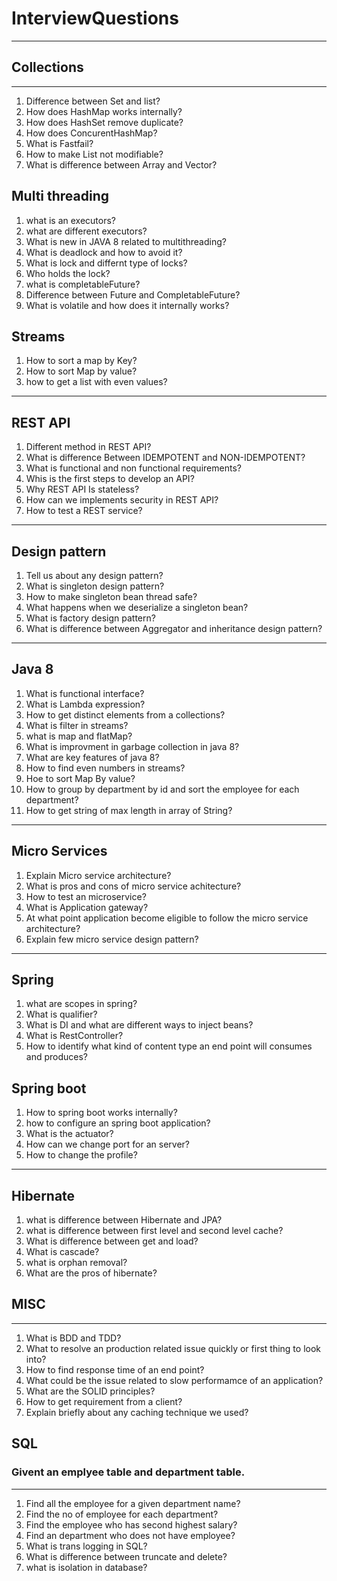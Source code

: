 # InterviewQuestions
***
## Collections
---
1. Difference between Set and list?
2. How does HashMap works internally?
3. How does HashSet remove duplicate?
4. How does ConcurentHashMap?
5. What is Fastfail?
6. How to make List not modifiable?
7. What is difference between Array and Vector?

## Multi threading
1. what is an executors?
2. what are different executors?
3. What is new in JAVA 8 related to multithreading?
4. What is deadlock and how to avoid it?
5. What is lock and differnt type of locks?
6. Who holds the lock?
7. what is completableFuture?
8. Difference between Future and CompletableFuture?
9. What is volatile and how does it internally works?

## Streams
1. How to sort a map by Key?
2. How to sort Map by value?
3. how to get a list with even values?

---
## REST API
1. Different method in REST API?
2. What is difference Between IDEMPOTENT and NON-IDEMPOTENT?
3. What is functional and non functional requirements?
4. Whis is the first steps to develop an API?
5. Why REST API Is stateless?
6. How can we implements security in REST API?
7. How to test a REST service?
---
## Design pattern
1. Tell us about any design pattern?
2. What is singleton design pattern?
3. How to make singleton bean thread safe?
4. What happens when we deserialize a singleton bean?
5. What is factory design pattern?
6. What is difference between Aggregator and inheritance design pattern?
---
## Java 8
1. What is functional interface?
2. What is Lambda expression?
3. How to get distinct elements from a collections?
4. What is filter in streams?
5. what is map and flatMap?
6. What is improvment in garbage collection in java 8?
7. What are key features of java 8?
8. How to find even numbers in streams?
9. Hoe to sort Map By value?
10. How to group by department by id and sort the employee for each department?
11. How to get string of max length in array of String?
---
## Micro Services
1. Explain Micro service architecture?
2. What is pros and cons of micro service achitecture?
3. How to test an microservice?
4. What is Application gateway?
5. At what point application become eligible to follow the micro service architecture?
6. Explain few micro service design pattern?
---
## Spring
1. what are scopes in spring?
2. What is qualifier?
3. What is DI and what are different ways to inject beans?
4. What is RestController?
5. How to identify what kind of content type an end point will consumes and produces?

## Spring boot
1. How to spring boot works internally?
2. how to configure an spring boot application?
3. What is the actuator?
4. How can we change port for an server?
5. How to change the profile?
---
## Hibernate
1. what is difference between Hibernate and JPA?
2. what is difference between first level and second level cache?
3. What is difference between get and load?
4. What is cascade?
5. what is orphan removal?
6. What are the pros of hibernate?

## MISC
---
1. What is BDD and TDD?
2. What to resolve an production related issue quickly or first thing to look into?
3. How to find response time of an end point?
4. What could be the issue related to slow performamce of an application?
5. What are the SOLID principles?
6. How to get requirement from a client?
7. Explain briefly about any caching technique we used?

## SQL 
### Givent an emplyee table and department table.
---
1. Find all the employee for a given department name?
2. Find the no of employee for each department?
3. Find the employee who has second highest salary?
4. Find an department who does not have employee?
5. What is trans logging in SQL?
6. What is difference between truncate and delete?
7. what is isolation in database?





